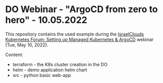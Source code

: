 # DO Webinar - "ArgoCD from zero to hero" - 10.05.2022

This repository contains the used example during the [IsraelClouds Kubernetes Forum: Setting up Managed Kubernetes & ArgoCD](https://www.eventbrite.co.uk/e/israelclouds-kubernetes-forum-setting-up-managed-kubernetes-argocd-tickets-313750104007?aff=NVTQ) webinar (Tue, May 10, 2022).

Content:

* terraform - the K8s cluster creation in the DO
* helm - demo application helm chart
* src - python basic web-app
